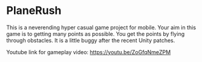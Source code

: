 # PlaneRush
This is a neverending hyper casual game project for mobile. Your aim in this game is to getting many points as possible. You get the points by flying through obstacles.  It is a little buggy after the recent Unity patches.

Youtube link for gameplay video: https://youtu.be/ZoGfqNmeZPM
